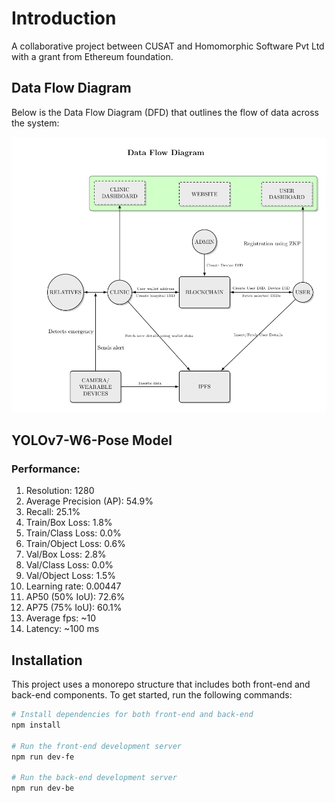 # Introduction

A collaborative project between CUSAT and Homomorphic Software Pvt Ltd with a grant from Ethereum foundation.

## Data Flow Diagram

Below is the Data Flow Diagram (DFD) that outlines the flow of data across the system:

![Data Flow Diagram](DFD.png)

## YOLOv7-W6-Pose Model

### Performance: 
1. Resolution: 1280
2. Average Precision (AP): 54.9%
3. Recall: 25.1%
4. Train/Box Loss: 1.8%
5. Train/Class Loss: 0.0%
6. Train/Object Loss: 0.6%
7. Val/Box Loss: 2.8%
8. Val/Class Loss: 0.0%
9. Val/Object Loss: 1.5%
10. Learning rate: 0.00447
11. AP50 (50% IoU): 72.6%
12. AP75 (75% IoU): 60.1%
13. Average fps: ~10
14. Latency: ~100 ms

## Installation

This project uses a monorepo structure that includes both front-end and back-end components. To get started, run the following commands:

```bash
# Install dependencies for both front-end and back-end
npm install

# Run the front-end development server
npm run dev-fe

# Run the back-end development server
npm run dev-be
